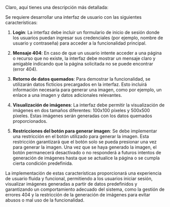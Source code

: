 Claro, aquí tienes una descripción más detallada:

Se requiere desarrollar una interfaz de usuario con las siguientes características:

1. **Login**: La interfaz debe incluir un formulario de inicio de sesión donde los usuarios puedan ingresar sus credenciales (por ejemplo, nombre de usuario y contraseña) para acceder a la funcionalidad principal.

2. **Mensaje 404**: En caso de que un usuario intente acceder a una página o recurso que no existe, la interfaz debe mostrar un mensaje claro y amigable indicando que la página solicitada no se puede encontrar (error 404).

3. **Retorno de datos quemados**: Para demostrar la funcionalidad, se utilizarán datos ficticios precargados en la interfaz. Esto incluirá información necesaria para generar una imagen, como por ejemplo, un enlace a una imagen y datos adicionales relevantes.

4. **Visualización de imágenes**: La interfaz debe permitir la visualización de imágenes en dos tamaños diferentes: 100x100 píxeles y 500x500 píxeles. Estas imágenes serán generadas con los datos quemados proporcionados.

5. **Restricciones del botón para generar imagen**: Se debe implementar una restricción en el botón utilizado para generar la imagen. Esta restricción garantizará que el botón solo se pueda presionar una vez para generar la imagen. Una vez que se haya generado la imagen, el botón permanecerá desactivado o no responderá a futuros intentos de generación de imágenes hasta que se actualice la página o se cumpla cierta condición predefinida.

La implementación de estas características proporcionará una experiencia de usuario fluida y funcional, permitiendo a los usuarios iniciar sesión, visualizar imágenes generadas a partir de datos predefinidos y garantizando un comportamiento adecuado del sistema, como la gestión de errores 404 y la restricción de la generación de imágenes para evitar abusos o mal uso de la funcionalidad.
